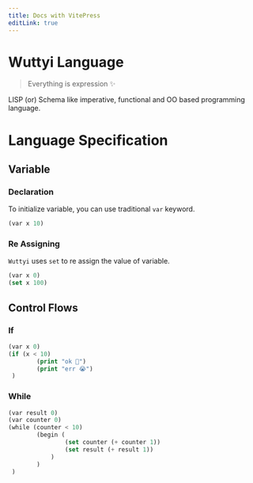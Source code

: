```yaml
---
title: Docs with VitePress
editLink: true
---
```


# Wuttyi Language

> Everything is expression ✨

LISP (or) Schema like imperative, functional and OO based programming language.

# Language Specification

## Variable

### Declaration

To initialize variable, you can use traditional `var` keyword.

```lisp
(var x 10)
```

### Re Assigning

`Wuttyi` uses `set` to re assign the value of variable.

```lisp
(var x 0)
(set x 100)
```

## Control Flows

### If

```lisp
(var x 0)
(if (x < 10) 
        (print "ok 👻")
        (print "err 😭")
 )
```

### While

```lisp
(var result 0)
(var counter 0)
(while (counter < 10)
        (begin (
                (set counter (+ counter 1))
                (set result (+ result 1))
            )
        )
 )
```